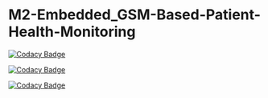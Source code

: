 # M2-Embedded_GSM-Based-Patient-Health-Monitoring
[![Codacy Badge](https://app.codacy.com/project/badge/Grade/d210c620ca8c49b5a727e2a95dedb13a)](https://www.codacy.com/gh/y2899/M2-Embedded_GSM-Based-Patient-Health-Monitoring/dashboard?utm_source=github.com&amp;utm_medium=referral&amp;utm_content=y2899/M2-Embedded_GSM-Based-Patient-Health-Monitoring&amp;utm_campaign=Badge_Grade)

[![Codacy Badge](https://api.codiga.io/project/30316/status/svg)](https://app.codiga.io/public/project/30316/M2-Embedded_GSM-Based-Patient-Health-Monitoring/dashboard)

[![Codacy Badge](https://api.codiga.io/project/30316/score/svg)](https://app.codiga.io/public/project/30316/M2-Embedded_GSM-Based-Patient-Health-Monitoring/dashboard)
